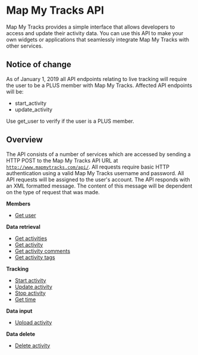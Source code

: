 Map My Tracks API
===
Map My Tracks provides a simple interface that allows developers to access and update their activity data. You can use this API to make your own widgets or applications that seamlessly integrate Map My Tracks with other services.

Notice of change
---
As of January 1, 2019 all API endpoints relating to live tracking will require the user to be a PLUS member with Map My Tracks. Affected API endpoints will be:

- start_activity
- update_activity

Use get_user to verify if the user is a PLUS member.

Overview
---
The API consists of a number of services which are accessed by sending a HTTP POST to the Map My Tracks API URL at <code>http://www.mapmytracks.com/api/</code>. All requests require basic HTTP authentication using a valid Map My Tracks username and password. All API requests will be assigned to the user's account. The API responds with an XML formatted message. The content of this message will be dependent on the type of request that was made.

**Members**
* [Get user](services/get_user.md)

**Data retrieval**
* [Get activities](services/get_activities.md)
* [Get activity](services/get_activity.md)
* [Get activity comments](services/get_activity_comments.md)
* [Get activity tags](services/get_activity_tags.md)

**Tracking**
* [Start activity](services/start_activity.md)
* [Update activity](services/update_activity.md)
* [Stop activity](services/stop_activity.md)
* [Get time](services/get_time.md)

**Data input**
* [Upload activity](services/upload_activity.md)

**Data delete**
* [Delete activity](services/delete_activity.md)
